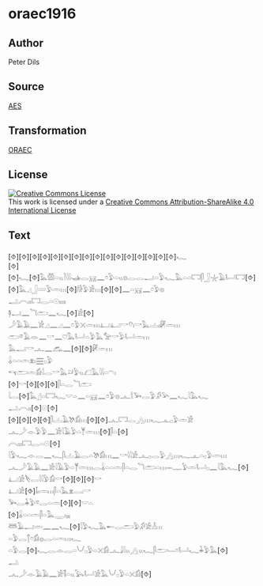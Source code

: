# oraec1916

## Author

Peter Dils

## Source

[AES](https://github.com/simondschweitzer/aes)

## Transformation

[ORAEC](https://oraec.github.io/)

## License

<a rel="license" href="http://creativecommons.org/licenses/by-sa/4.0/"><img alt="Creative Commons License" style="border-width:0" src="https://i.creativecommons.org/l/by-sa/4.0/88x31.png" /></a><br />This work is licensed under a <a rel="license" href="http://creativecommons.org/licenses/by-sa/4.0/">Creative Commons Attribution-ShareAlike 4.0 International License</a>

## Text

[⯑][⯑][⯑][⯑][⯑][⯑][⯑][⯑][⯑][⯑][⯑][⯑][⯑][⯑][⯑][⯑]𓆑<br>
[⯑][⯑]𓆑[⯑]𓅓𓏃𓏏𓏭𓍘𓇋𓇋𓊛𓂋𓄚𓈖𓏌𓅱𓏏𓏭𓊖𓂋𓂋𓂝𓏏𓅱𓆑𓅓𓏏𓏏𓉐𓋴𓃀𓇼𓄿𓂡𓉐[⯑][⯑]𓅓𓈎𓃀𓄲𓅱𓏛𓏥[⯑]𓀙𓅱𓀀𓏥[⯑][⯑]𓈖𓏏𓄚𓈖𓏌𓅱𓊖<br>
𓂢𓇹𓏤𓏤𓉐𓂋𓏏𓇳𓏤𓏤𓏤𓏤𓏤<br>
𓊢𓂝𓈖𓆓𓂧𓈖𓆑[⯑]𓀀[⯑]<br>
𓌳𓄿𓄿𓈖𓀀𓈎𓈖𓈎𓈖𓏌𓅱𓏴𓏛𓏥𓂞𓂞𓎡𓄣𓏤𓎡𓅓𓐟𓏤𓏞𓏛𓏥<br>
𓂧𓎼𓄿𓁺𓈖𓎡𓈖𓈞𓅓𓂡𓏏𓅱𓅓𓅡𓎡𓅱𓂡𓏛𓏥<br>
𓅓𓂝𓎡𓂜𓈖𓃹𓈖[⯑][⯑]𓏞𓏛𓏥<br>
𓏇𓏏𓏏𓏛𓁷𓏤𓈗𓊪𓅱<br>
𓄞𓂧𓏛𓀁𓇋𓂋𓎡𓅓𓄖𓅱𓏭𓆎𓅓𓇋𓇋𓏏𓍼𓏤<br>
[⯑]𓎡[⯑][⯑][⯑]𓋴𓏏𓂋𓆓𓂧<br>
𓇋𓂋[⯑]𓅓𓊨𓏏𓉐𓆑𓎟𓏏𓈖𓏏𓄚𓈖𓏌𓅱𓊖𓂜𓎛𓅨𓂋𓅱𓀔𓅪𓈖𓆑𓇋𓅓𓆑<br>
𓂢𓇹𓏤𓏤[⯑]𓇳[⯑]<br>
[⯑][⯑][⯑][⯑]𓋴𓐟𓄿𓌗𓀁𓏥[⯑][⯑]𓂜𓉐𓂋𓂻𓏥𓆑𓊵𓊪𓅱𓏛𓀀<br>
𓂜𓌳𓁹𓅱𓅱𓈖𓀀𓇋𓄿𓅱𓏏𓊑𓏛𓏥[⯑]𓋴𓏏[⯑]<br>
𓇹𓏤𓏤𓏤𓉐𓂋𓏏𓇳[⯑]<br>
𓇋𓅱𓆑𓁹𓂋𓈖𓆑𓋴𓐟𓄿𓂋𓏏𓌗𓀁𓏥𓈖𓎡𓇋𓇋𓀀𓂜𓊪𓂋𓅱𓂻𓏥𓆑𓊵𓏏𓊪𓅱𓏛𓏥<br>
𓂜𓌳𓄿𓄿𓈖𓀀𓇋𓄿𓅱𓏏𓊑𓏛𓏥𓂋𓏇𓏏𓏏𓏛𓋴𓏏𓂋𓆓𓂧𓏏𓏥𓋭𓊃𓅱𓏛𓂡𓊪𓈖𓇋𓅓𓆑[⯑]<br>
𓂞𓀀𓌸𓂋𓇋𓇋𓅱𓀁𓎡[⯑][⯑][⯑]𓎡<br>
𓂞𓀀[⯑]𓄤𓏤𓏛𓏥𓋴𓏏𓅓𓁷𓂋𓏤𓎡<br>
𓅨𓂋𓇓𓅱𓎼𓂋𓏏𓏛[⯑][⯑]𓎟𓏏<br>
[⯑]𓏇𓏏𓏏𓏛𓋴𓏏𓅓𓇾𓏤𓈇<br>
𓆷𓄿𓂝𓏛𓈖𓈖𓆑[⯑]𓇋𓅱𓆑𓅓𓄡𓂋𓂧𓅱𓀔𓀀𓁐𓏥<br>
𓏏𓅱𓂋𓐩𓏌𓀁𓐍𓂋𓏏𓏛𓏥𓆑<br>
𓏏𓅱𓂋[⯑]𓆑𓂋𓁹𓂋𓏏𓄋𓊪𓅱𓏏𓏴𓀁𓂜𓇍𓇋𓏭𓂻𓏭𓆑𓋴𓂧𓄑𓏌𓂡𓆑𓇓𓅱𓅓[⯑]<br>
𓂢<br>
𓂜𓌳𓁹𓄿𓄿𓈖𓀀𓌟𓏏𓏭𓅂𓂡𓀀𓅓𓄋𓊪𓅱𓏏𓏴𓀁[⯑]<br>
